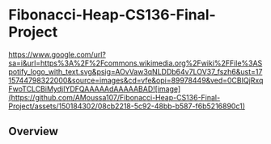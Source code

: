 # Fibonacci-Heap-CS136-Final-Project
https://www.google.com/url?sa=i&url=https%3A%2F%2Fcommons.wikimedia.org%2Fwiki%2FFile%3ASpotify_logo_with_text.svg&psig=AOvVaw3qNLDDb64v7LOV37_fszh6&ust=1715744798322000&source=images&cd=vfe&opi=89978449&ved=0CBIQjRxqFwoTCLCBiMydjIYDFQAAAAAdAAAAABAD![image](https://github.com/AMoussa107/Fibonacci-Heap-CS136-Final-Project/assets/150184302/08cb2218-5c92-48bb-b587-f6b5216890c1)

## Overview
